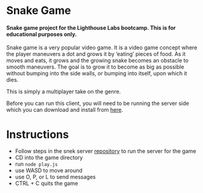 # Snake Game
#### Snake game project for the Lighthouse Labs bootcamp. This is for educational purposes only.

Snake game is a very popular video game. It is a video game concept where the player maneuvers a dot and grows it by ‘eating’ pieces of food. As it moves and eats, it grows and the growing snake becomes an obstacle to smooth maneuvers. The goal is to grow it to become as big as possible without bumping into the side walls, or bumping into itself, upon which it dies.

This is simply a multiplayer take on the genre.

Before you can run this client, you will need to be running the server side which you can download and install from [here](https://github.com/lighthouse-labs/snek-multiplayer). 


# Instructions 
* Follow steps in the snek server [repository](https://github.com/lighthouse-labs/snek-multiplayer) to run the server for the game
* CD into the game directory
* run `node play.js`
* use WASD to move around
* use O, P, or L to send messages
* CTRL + C quits the game